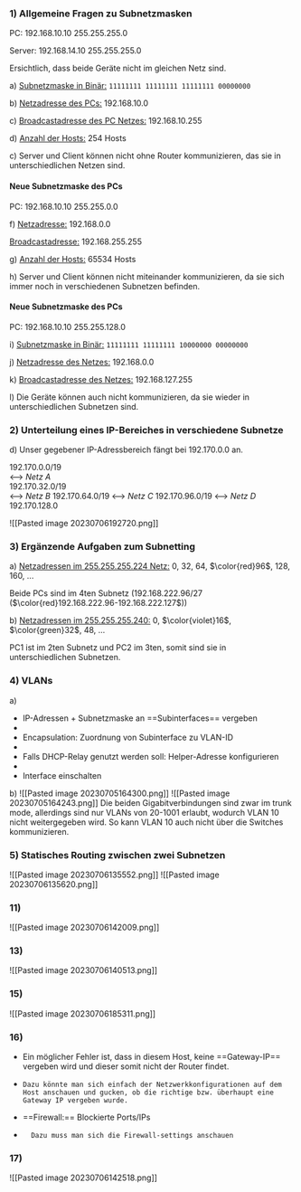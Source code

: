 ### 1) Allgemeine Fragen zu Subnetzmasken
PC: 
192.168.10.10
255.255.255.0

Server:
192.168.14.10
255.255.255.0

Ersichtlich, dass beide Geräte nicht im gleichen Netz sind. 

a) <u>Subnetzmaske in Binär:</u> `11111111 11111111 11111111 00000000`

b) <u>Netzadresse des PCs:</u> 192.168.10.0

c) <u>Broadcastadresse des PC Netzes:</u> 192.168.10.255

d) <u>Anzahl der Hosts:</u> 254 Hosts

c) Server und Client können nicht ohne Router kommunizieren, das sie in unterschiedlichen Netzen sind.

#### Neue Subnetzmaske des PCs
PC:
192.168.10.10
255.255.0.0

f) <u>Netzadresse:</u> 192.168.0.0

  <u>Broadcastadresse:</u> 192.168.255.255
  
g) <u>Anzahl der Hosts:</u> 65534 Hosts

h) Server und Client können nicht miteinander kommunizieren, da sie sich immer noch in verschiedenen Subnetzen befinden.

#### Neue Subnetzmaske des PCs
PC:
192.168.10.10
255.255.128.0

i) <u>Subnetzmaske in Binär:</u> `11111111 11111111 10000000 00000000`

j) <u>Netzadresse des Netzes:</u> 192.168.0.0

k) <u>Broadcastadresse des Netzes:</u> 192.168.127.255

l) Die Geräte können auch nicht kommunizieren, da sie wieder in unterschiedlichen Subnetzen sind.

### 2) Unterteilung eines IP-Bereiches in verschiedene Subnetze
d) Unser gegebener IP-Adressbereich fängt bei 192.170.0.0 an.

192.170.0.0/19 <br>
<--> *Netz A*<br>
192.170.32.0/19<br>
<--> *Netz B*
192.170.64.0/19
<--> *Netz C*
192.170.96.0/19
<--> *Netz D*
192.170.128.0

![[Pasted image 20230706192720.png]]

### 3) Ergänzende Aufgaben zum Subnetting
a) <u>Netzadressen im 255.255.255.224 Netz:</u> 0, 32, 64, $\color{red}96$, 128, 160, ...

Beide PCs sind im 4ten Subnetz (192.168.222.96/27 ($\color{red}192.168.222.96-192.168.222.127$))

b) <u>Netzadressen im 255.255.255.240:</u> 0, $\color{violet}16$, $\color{green}32$, 48, ...

PC1 ist im 2ten Subnetz und PC2 im 3ten, somit sind sie in unterschiedlichen Subnetzen.

### 4) VLANs
a) 
- IP-Adressen + Subnetzmaske an ==Subinterfaces== vergeben
- 
- Encapsulation: Zuordnung von Subinterface zu VLAN-ID
- 
- Falls DHCP-Relay genutzt werden soll: Helper-Adresse konfigurieren
- 
- Interface einschalten

b)
![[Pasted image 20230705164300.png]]
![[Pasted image 20230705164243.png]]
Die beiden Gigabitverbindungen sind zwar im trunk mode, allerdings sind nur VLANs von 20-1001 erlaubt, wodurch VLAN 10 nicht weitergegeben wird. So kann VLAN 10 auch nicht über die Switches kommunizieren.

### 5) Statisches Routing zwischen zwei Subnetzen
![[Pasted image 20230706135552.png]]
![[Pasted image 20230706135620.png]]
### 11)
![[Pasted image 20230706142009.png]]
### 13)
![[Pasted image 20230706140513.png]]
### 15)
![[Pasted image 20230706185311.png]]

### 16)
- Ein möglicher Fehler ist, dass in diesem Host, keine ==Gateway-IP== vergeben wird und dieser somit nicht der Router findet. 
- 
	  Dazu könnte man sich einfach der Netzwerkkonfigurationen auf dem Host anschauen und gucken, ob die richtige bzw. überhaupt eine Gateway IP vergeben wurde.
	  
- ==Firewall:== Blockierte Ports/IPs
- 
		Dazu muss man sich die Firewall-settings anschauen
### 17)
![[Pasted image 20230706142518.png]]
